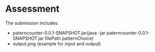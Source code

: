 # Assessment
The submission includes:
- paterncounter-0.0.1-SNAPSHOT.jar(java -jar paterncounter-0.0.1-SNAPSHOT.jar filePath patternChoice)
- output.png (example for input and output)


